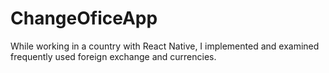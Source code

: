 # ChangeOficeApp
While working in a country with React Native, I implemented and examined frequently used foreign exchange and currencies.
